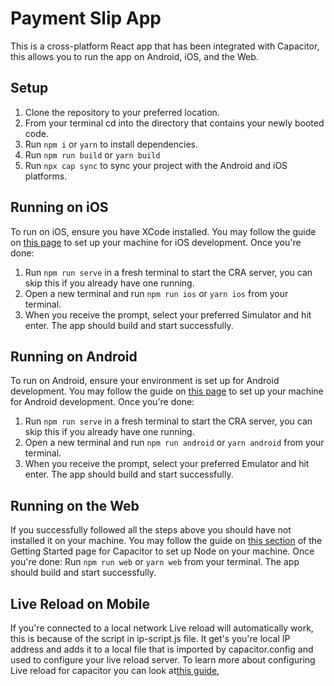 # Payment Slip App
This is a cross-platform React app that has been integrated with Capacitor, this allows you to run the app on Android, iOS, and the Web.

## Setup
1. Clone the repository to your preferred location.
2. From your terminal cd into the directory that contains your newly booted code.
3. Run `npm i` or `yarn` to install dependencies.
4. Run `npm run build` or `yarn build`
5. Run `npx cap sync` to sync your project with the Android and iOS platforms.

## Running on iOS
To run on iOS, ensure you have XCode installed. You may follow the guide on [this page](https://capacitorjs.com/docs/getting-started/environment-setup) to set up your machine for iOS development.
Once you're done:
1. Run `npm run serve` in a fresh terminal to start the CRA server, you can skip this if you already have one running.
2. Open a new terminal and run `npm run ios` or `yarn ios` from your terminal.
3. When you receive the prompt, select your preferred Simulator and hit enter.
The app should build and start successfully.

## Running on Android
To run on Android, ensure your environment is set up for Android development. You may follow the guide on [this page](https://capacitorjs.com/docs/getting-started/environment-setup) to set up your machine for Android development.
Once you're done:
1. Run `npm run serve` in a fresh terminal to start the CRA server, you can skip this if you already have one running.
2. Open a new terminal and run `npm run android` or `yarn android` from your terminal.
3. When you receive the prompt, select your preferred Emulator and hit enter.
The app should build and start successfully.


## Running on the Web
If you successfully followed all the steps above you should have not installed it on your machine. You may follow the guide on [this section]([https://capacitorjs.com/docs/getting-started/environment-setup](https://capacitorjs.com/docs/getting-started/environment-setup#core-requirements)) of the Getting Started page for Capacitor to set up Node on your machine.
Once you're done:
Run `npm run web` or `yarn web` from your terminal.
The app should build and start successfully.


## Live Reload on Mobile
If you're connected to a local network Live reload will automatically work, this is because of the script in ip-script.js file.
It get's you're local IP address and adds it to a local file that is imported by capacitor.config and used to configure your live reload server. To learn more about configuring Live reload for capacitor you can look at[this guide](https://capacitorjs.com/docs/vscode/build-and-run#live-reload),
